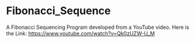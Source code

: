 # Fibonacci_Sequence
A Fibonacci Sequencing Program developed from a YouTube video.
Here is the Link: https://www.youtube.com/watch?v=Qk0zUZW-U_M
